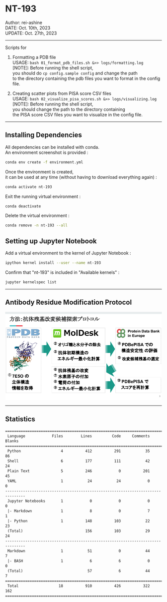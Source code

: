 # NT-193
Author: rei-ashine<br>
DATE: Oct. 10th, 2023<br>
UPDATE: Oct. 27th, 2023<br>

---
Scripts for
01. Formatting a PDB file<br>
USAGE: `bash 01_format_pdb_files.sh &>> logs/formatting.log`<br>
[NOTE]: Before running the shell script,<br>
you should do `cp config.sample config` and change the path<br>
to the directory containing the pdb files you want to format in the config file.

02. Creating scatter plots from PISA score CSV files<br>
USAGE: `bash 02_visualize_pisa_scores.sh &>> logs/visualizing.log`<br>
[NOTE]: Before running the shell script,<br>
you should change the path to the directory containing<br>
the PISA score CSV files you want to visualize in the config file.

---
## Installing Dependencies
All dependencies can be installed with conda.<br>
An environment screenshot is provided :
```bash
conda env create -f environment.yml
```
Once the environment is created,<br>
it can be used at any time (without having to download everything again) :
```bash
conda activate nt-193
```
Exit the running virtual environment :
```bash
conda deactivate
```
Delete the virtual environment :
```bash
conda remove -n nt-193 --all
```

## Setting up Jupyter Notebook
Add a virtual environment to the kernel of Jupyter Notebook :
```bash
ipython kernel install --user --name nt-193
```
Confirm that "nt-193" is included in "Available kernels" :
```bash
jupyter kernelspec list
```

---
## Antibody Residue Modification Protocol
![image](./data/PNG/Antibody_residue_modification_protocol_20231018.png)

---
## Statistics
```
===============================================================================
 Language            Files        Lines         Code     Comments       Blanks
===============================================================================
 Python                  4          412          291           35           86
 Shell                   6          177          111           42           24
 Plain Text              5          246            0          201           45
 YAML                    1           24           24            0            0
-------------------------------------------------------------------------------
 Jupyter Notebooks       1            0            0            0            0
 |- Markdown             1            8            0            7            1
 |- Python               1          148          103           22           23
 (Total)                            156          103           29           24
-------------------------------------------------------------------------------
 Markdown                1           51            0           44            7
 |- BASH                 1            6            6            0            0
 (Total)                             57            6           44            7
===============================================================================
 Total                  18          910          426          322          162
===============================================================================
```
